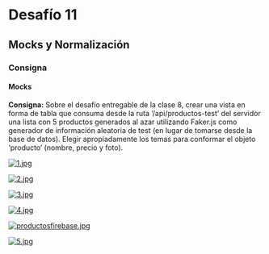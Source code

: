 # Desafío 11
## Mocks y Normalización

### Consigna

#### Mocks

**Consigna:**
Sobre el desafío entregable de la clase 8, crear una vista en forma de tabla que consuma desde la ruta ‘/api/productos-test’ del servidor una lista con 5 productos generados al azar utilizando Faker.js como generador de información aleatoria de test (en lugar de tomarse desde la base de datos). Elegir apropiadamente los temas para conformar el objeto ‘producto’ (nombre, precio y foto).

[![1.jpg](https://i.postimg.cc/xTy2fFFC/1.jpg)](https://postimg.cc/TpwSQQxM)

[![2.jpg](https://i.postimg.cc/ncnWkV0F/2.jpg)](https://postimg.cc/F1nGF4M8)

[![3.jpg](https://i.postimg.cc/FHdVb25F/3.jpg)](https://postimg.cc/5XJzbK2D)

[![4.jpg](https://i.postimg.cc/pVcj0qBm/4.jpg)](https://postimg.cc/PNZNJb9H)

[![productosfirebase.jpg](https://i.postimg.cc/FRRR3X8D/productosfirebase.jpg)](https://postimg.cc/HJqd1Rpy)

[![5.jpg](https://i.postimg.cc/qqNNVHGz/5.jpg)](https://postimg.cc/GT1LGNVC)

